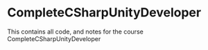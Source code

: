 # CompleteCSharpUnityDeveloper
This contains all code, and notes for the course CompleteCSharpUnityDeveloper
